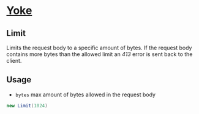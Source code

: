 # [Yoke](/)

## Limit

Limits the request body to a specific amount of bytes. If the request body contains more bytes than the allowed limit an
*413* error is sent back to the client.

## Usage

* ```bytes```  max amount of bytes allowed in the request body

``` java
new Limit(1024)
```
